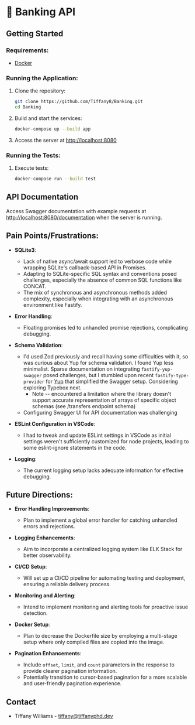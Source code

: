 # 🏦 Banking API

## Getting Started

### Requirements:
- [Docker](https://www.docker.com/products/docker-desktop/)

### Running the Application:
1. Clone the repository:
    ```bash
    git clone https://github.com/Tiffany8/Banking.git
    cd Banking
    ```

2. Build and start the services:
    ```bash
    docker-compose up --build app
    ```

3. Access the server at [http://localhost:8080](http://localhost:8080)

### Running the Tests:
1. Execute tests:
    ```bash
    docker-compose run --build test
    ```

## API Documentation

Access Swagger documentation with example requests at [http://localhost:8080/documentation](http://localhost:8080/documentation) when the server is running.

## Pain Points/Frustrations:

- **SQLite3**:
   - Lack of native async/await support led to verbose code while wrapping SQLite's callback-based API in Promises.
   - Adapting to SQLite-specific SQL syntax and conventions posed challenges, especially the absence of common SQL functions like CONCAT.
   - The mix of synchronous and asynchronous methods added complexity, especially when integrating with an asynchronous environment like Fastify.

- **Error Handling**: 
   - Floating promises led to unhandled promise rejections, complicating debugging.

- **Schema Validation**:
   - I'd used Zod previously and recall having some difficulties with it, so was curious about Yup for schema validation. I found Yup less minimalist. Sparse documentation on integrating `fastify-yup-swagger` posed challenges, but I stumbled upon recent `fastify-type-provider` for [Yup](https://github.com/jorgevrgs/fastify-type-provider-yup) that simplified the Swagger setup. Considering exploring Typebox next.
        - Note -- encountered a limitation where the library doesn't support accurate representation of arrays of specific object schemas (see /transfers endpoint schema)
   - Configuring Swagger UI for API documentation was challenging

- **ESLint Configuration in VSCode**:
   - I had to tweak and update ESLint settings in VSCode as initial settings weren't sufficiently customized for node projects, leading to some eslint-ignore statements in the code.

- **Logging**:
   - The current logging setup lacks adequate information for effective debugging.

## Future Directions:

- **Error Handling Improvements**:
   - Plan to implement a global error handler for catching unhandled errors and rejections.

- **Logging Enhancements**:
   - Aim to incorporate a centralized logging system like ELK Stack for better observability.

- **CI/CD Setup**:
   - Will set up a CI/CD pipeline for automating testing and deployment, ensuring a reliable delivery process.

- **Monitoring and Alerting**:
   - Intend to implement monitoring and alerting tools for proactive issue detection.

- **Docker Setup**:
   - Plan to decrease the Dockerfile size by employing a multi-stage setup where only compiled files are copied into the image.

- **Pagination Enhancements**:
   - Include `offset`, `limit`, and `count` parameters in the response to provide clearer pagination information.
   - Potentially transition to cursor-based pagination for a more scalable and user-friendly pagination experience.

## Contact

- Tiffany Williams - tiffany@tiffanyphd.dev
